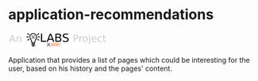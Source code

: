 # application-recommendations

[![XWiki labs logo](https://raw.githubusercontent.com/xwiki-labs/xwiki-labs-logo/master/projects/xwikilabs/xlabs-project.png "XWiki labs")](https://labs.xwiki.com/xwiki/bin/view/Main/WebHome)

Application that provides a list of pages which could be interesting for the user, based on his history and the pages' content.
